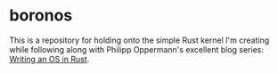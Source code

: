 # boronos
This is a repository for holding onto the simple Rust kernel I'm creating while following along with Philipp Oppermann's excellent blog series: [Writing an OS in Rust](https://os.phil-opp.com/).